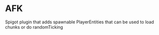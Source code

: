 # AFK
Spigot plugin that adds spawnable PlayerEntities that can be used to load chunks or do randomTicking

